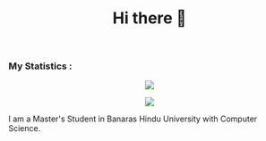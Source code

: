 <h1 align="center">Hi there 👋</h1>
<br>

### My Statistics :
<div align ="center">
  <!-- Github Statistics -->
  <a href="https://git.io/streak-stats"><img src="https://streak-stats.demolab.com?user=msagastya&theme=gruvbox"/></a>
  
  <!-- Top Lanaguage -->
  <a href="https://github.com/anuraghazra/github-readme-stats"><img src="https://github-readme-stats.vercel.app/api/top-langs/?username=msagastya&layout=compact&theme=dark"/></a>
</div>


<!--
**msagastya/msagastya** is a ✨ _special_ ✨ repository because its `README.md` (this file) appears on your GitHub profile.

Here are some ideas to get you started:

- 🔭 I’m currently working on ...
- 🌱 I’m currently learning ...
- 👯 I’m looking to collaborate on ...
- 🤔 I’m looking for help with ...
- 💬 Ask me about ...
- 📫 How to reach me: ...
- 😄 Pronouns: ...
- ⚡ Fun fact: ...
-->
I am a Master's Student in Banaras Hindu University with Computer Science.

